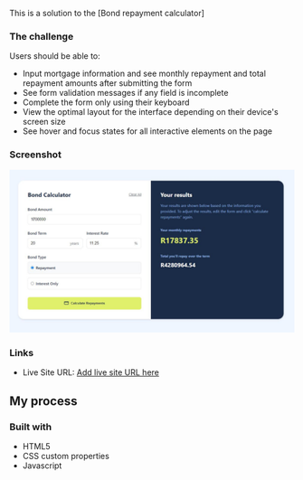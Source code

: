 This is a solution to the [Bond repayment calculator]

### The challenge

Users should be able to:

- Input mortgage information and see monthly repayment and total repayment amounts after submitting the form
- See form validation messages if any field is incomplete
- Complete the form only using their keyboard
- View the optimal layout for the interface depending on their device's screen size
- See hover and focus states for all interactive elements on the page

### Screenshot

![](./screenshot.JPG)


### Links

- Live Site URL: [Add live site URL here](https://your-live-site-url.com)

## My process

### Built with

- HTML5
- CSS custom properties
- Javascript
